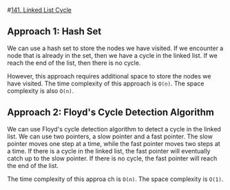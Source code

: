 #[141. Linked List Cycle](https://leetcode.com/problems/linked-list-cycle/)

## Approach 1: Hash Set
We can use a hash set to store the nodes we have visited. If we encounter a node that is already in the set, then we have a cycle in the linked list. If we reach the end of the list, then there is no cycle.

However, this approach requires additional space to store the nodes we have visited. The time complexity of this approach is `O(n)`. The space complexity is also `O(n)`.

## Approach 2: Floyd's Cycle Detection Algorithm
We can use Floyd's cycle detection algorithm to detect a cycle in the linked list. We can use two pointers, a slow pointer and a fast pointer. The slow pointer moves one step at a time, while the fast pointer moves two steps at a time. If there is a cycle in the linked list, the fast pointer will eventually catch up to the slow pointer. If there is no cycle, the fast pointer will reach the end of the list.

The time complexity of this approa  ch is `O(n)`. The space complexity is `O(1)`.